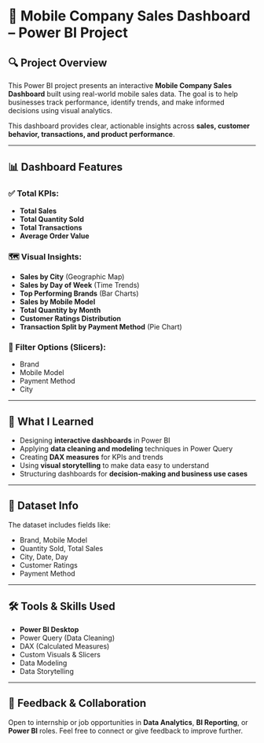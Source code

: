 # 📱 Mobile Company Sales Dashboard – Power BI Project

## 🔍 Project Overview

This Power BI project presents an interactive **Mobile Company Sales Dashboard** built using real-world mobile sales data. The goal is to help businesses track performance, identify trends, and make informed decisions using visual analytics.

This dashboard provides clear, actionable insights across **sales, customer behavior, transactions, and product performance**.

---

## 📊 Dashboard Features

### ✅ Total KPIs:
- **Total Sales**
- **Total Quantity Sold**
- **Total Transactions**
- **Average Order Value**

### 🗺️ Visual Insights:
- **Sales by City** (Geographic Map)
- **Sales by Day of Week** (Time Trends)
- **Top Performing Brands** (Bar Charts)
- **Sales by Mobile Model**
- **Total Quantity by Month**
- **Customer Ratings Distribution**
- **Transaction Split by Payment Method** (Pie Chart)

### 📌 Filter Options (Slicers):
- Brand
- Mobile Model
- Payment Method
- City

---

## 🧠 What I Learned

- Designing **interactive dashboards** in Power BI
- Applying **data cleaning and modeling** techniques in Power Query
- Creating **DAX measures** for KPIs and trends
- Using **visual storytelling** to make data easy to understand
- Structuring dashboards for **decision-making and business use cases**

---

## 📁 Dataset Info

The dataset includes fields like:
- Brand, Mobile Model
- Quantity Sold, Total Sales
- City, Date, Day
- Customer Ratings
- Payment Method



---

## 🛠 Tools & Skills Used

- **Power BI Desktop**
- Power Query (Data Cleaning)
- DAX (Calculated Measures)
- Custom Visuals & Slicers
- Data Modeling
- Data Storytelling

---


## 🤝 Feedback & Collaboration

Open to internship or job opportunities in **Data Analytics**, **BI Reporting**, or **Power BI** roles. Feel free to connect or give feedback to improve further.

